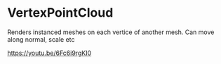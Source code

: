 # VertexPointCloud
Renders instanced meshes on each vertice of another mesh. Can move along normal, scale etc

https://youtu.be/6Fc6i9rgKI0
